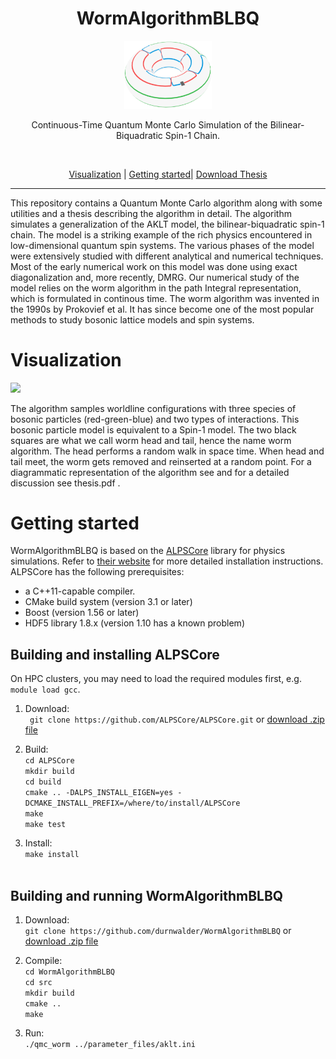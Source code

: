 


<div align="center">
<h1>WormAlgorithmBLBQ</h1>

 <img src="visualisations/torus_logo2.png" width="140" />

<p>Continuous-Time Quantum Monte Carlo Simulation of the Bilinear-Biquadratic Spin-1 Chain.</p>

<br />

[Visualization](#visualization) |
[Getting started](#getting-started)|
[Download Thesis](https://github.com/durnwalder) 
<br />
</div>
<hr />
This repository contains a Quantum Monte Carlo algorithm along with some utilities and a thesis describing the algorithm in detail. The algorithm simulates a generalization of the AKLT model, the bilinear-biquadratic spin-1 chain. The model is a striking example of the rich physics encountered in low-dimensional quantum spin systems. The various phases of the model were extensively studied with different analytical and numerical techniques. Most of the early numerical work on this model was done using exact diagonalization and, more recently, DMRG.  Our numerical study of the model relies on the worm algorithm in the path Integral representation, which is formulated in continous time. The worm algorithm was invented in the 1990s by Prokovief et al. It has since become one of the most popular methods to study bosonic lattice models and spin systems. 

# Visualization
<p align="left">
  <img src="visualisations/insert2.gif" width="400" />
</p>
The algorithm samples worldline configurations with three species of bosonic particles (red-green-blue) and two types of interactions.  This bosonic particle model is equivalent to a Spin-1 model. The two black squares are what we call worm head and tail, hence the name worm algorithm. The head performs a random walk in space time. When head and tail meet, the worm gets removed and reinserted at a random point. For a diagrammatic representation of the algorithm see and for a detailed discussion see thesis.pdf .    </figcaption>

# Getting started
WormAlgorithmBLBQ is based on the [ALPSCore](https://github.com/ALPSCore/ALPSCore)
library for physics simulations. Refer to [their website](http://alpscore.org/) for more detailed installation
instructions. ALPSCore has the following prerequisites:

  * a C++11-capable compiler.
  * CMake build system (version 3.1 or later)
  * Boost (version 1.56 or later)
  * HDF5 library 1.8.x (version 1.10 has a known problem)



## Building and installing ALPSCore
On HPC clusters, you may need to load the required modules first, e.g.  `module load gcc`.
1. Download: <br />
` git clone https://github.com/ALPSCore/ALPSCore.git` or <a href=" git clone https://github.com/ALPSCore/ALPSCore.git">download .zip file</a><br />

2. Build: <br />
`cd ALPSCore` <br />
`mkdir build` <br />
`cd build` <br />
`cmake .. -DALPS_INSTALL_EIGEN=yes -DCMAKE_INSTALL_PREFIX=/where/to/install/ALPSCore` <br />
`make `<br />
`make test`<br />

3. Install: <br />
`make install`<br /><br />  
## Building and running WormAlgorithmBLBQ


1. Download: <br />
`git clone https://github.com/durnwalder/WormAlgorithmBLBQ` or <a href="https://github.com/durnwalder/WormAlgorithmBLBQ/archive/master.zip">download .zip file</a><br />

1. Compile: <br />
`cd WormAlgorithmBLBQ` <br />
`cd src` <br />
`mkdir build` <br />
`cmake ..` <br />
`make`<br />

1. Run: <br />
`./qmc_worm ../parameter_files/aklt.ini`<br /><br />  

